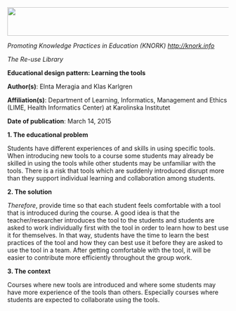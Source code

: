 <img src="md\img011/media/image01.png" width="624" height="65" />

*Promoting Knowledge Practices in Education (KNORK) http://knork.info*

*The Re-use Library*

**Educational design pattern: Learning the tools**

**Author(s)**: Elnta Meragia and Klas Karlgren

**Affiliation(s)**: Department of Learning, Informatics, Management and Ethics (LIME, Health Informatics Center) at Karolinska Institutet

**Date of publication**: March 14, 2015

**1. The educational problem**

Students have different experiences of and skills in using specific tools. When introducing new tools to a course some students may already be skilled in using the tools while other students may be unfamiliar with the tools. There is a risk that tools which are suddenly introduced disrupt more than they support individual learning and collaboration among students.

**2. The solution**

*Therefore*, provide time so that each student feels comfortable with a tool that is introduced during the course. A good idea is that the teacher/researcher introduces the tool to the students and students are asked to work individually first with the tool in order to learn how to best use it for themselves. In that way, students have the time to learn the best practices of the tool and how they can best use it before they are asked to use the tool in a team. After getting comfortable with the tool, it will be easier to contribute more efficiently throughout the group work.

**3. The context**

Courses where new tools are introduced and where some students may have more experience of the tools than others. Especially courses where students are expected to collaborate using the tools.
